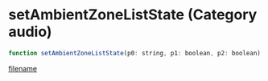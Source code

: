# setAmbientZoneListState (Category audio)

```js
function setAmbientZoneListState(p0: string, p1: boolean, p2: boolean): void
```

[filename](setAmbientZoneListState_m.md ':include')